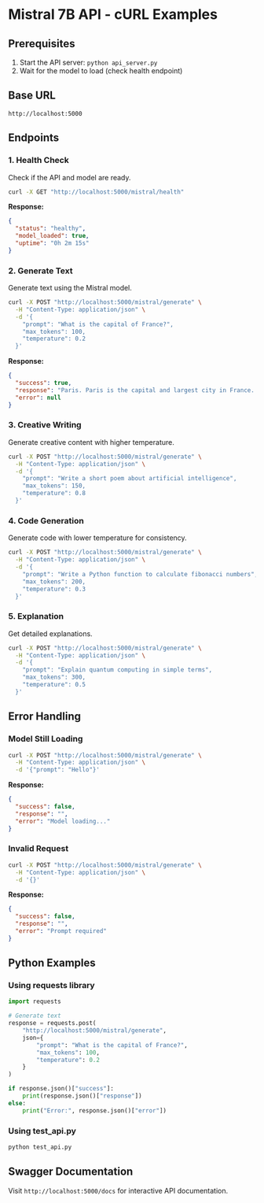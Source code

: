 # Mistral 7B API - cURL Examples

## Prerequisites
1. Start the API server: `python api_server.py`
2. Wait for the model to load (check health endpoint)

## Base URL
```
http://localhost:5000
```

## Endpoints

### 1. Health Check
Check if the API and model are ready.

```bash
curl -X GET "http://localhost:5000/mistral/health"
```

**Response:**
```json
{
  "status": "healthy",
  "model_loaded": true,
  "uptime": "0h 2m 15s"
}
```

### 2. Generate Text
Generate text using the Mistral model.

```bash
curl -X POST "http://localhost:5000/mistral/generate" \
  -H "Content-Type: application/json" \
  -d '{
    "prompt": "What is the capital of France?",
    "max_tokens": 100,
    "temperature": 0.2
  }'
```

**Response:**
```json
{
  "success": true,
  "response": "Paris. Paris is the capital and largest city in France...",
  "error": null
}
```

### 3. Creative Writing
Generate creative content with higher temperature.

```bash
curl -X POST "http://localhost:5000/mistral/generate" \
  -H "Content-Type: application/json" \
  -d '{
    "prompt": "Write a short poem about artificial intelligence",
    "max_tokens": 150,
    "temperature": 0.8
  }'
```

### 4. Code Generation
Generate code with lower temperature for consistency.

```bash
curl -X POST "http://localhost:5000/mistral/generate" \
  -H "Content-Type: application/json" \
  -d '{
    "prompt": "Write a Python function to calculate fibonacci numbers",
    "max_tokens": 200,
    "temperature": 0.3
  }'
```

### 5. Explanation
Get detailed explanations.

```bash
curl -X POST "http://localhost:5000/mistral/generate" \
  -H "Content-Type: application/json" \
  -d '{
    "prompt": "Explain quantum computing in simple terms",
    "max_tokens": 300,
    "temperature": 0.5
  }'
```

## Error Handling

### Model Still Loading
```bash
curl -X POST "http://localhost:5000/mistral/generate" \
  -H "Content-Type: application/json" \
  -d '{"prompt": "Hello"}'
```

**Response:**
```json
{
  "success": false,
  "response": "",
  "error": "Model loading..."
}
```

### Invalid Request
```bash
curl -X POST "http://localhost:5000/mistral/generate" \
  -H "Content-Type: application/json" \
  -d '{}'
```

**Response:**
```json
{
  "success": false,
  "response": "",
  "error": "Prompt required"
}
```

## Python Examples

### Using requests library
```python
import requests

# Generate text
response = requests.post(
    "http://localhost:5000/mistral/generate",
    json={
        "prompt": "What is the capital of France?",
        "max_tokens": 100,
        "temperature": 0.2
    }
)

if response.json()["success"]:
    print(response.json()["response"])
else:
    print("Error:", response.json()["error"])
```

### Using test_api.py
```bash
python test_api.py
```

## Swagger Documentation
Visit `http://localhost:5000/docs` for interactive API documentation. 